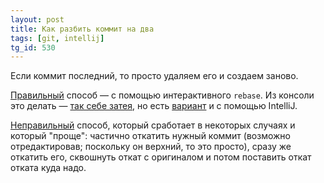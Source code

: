 ```yaml
---
layout: post
title: Как разбить коммит на два
tags: [git, intellij]
tg_id: 530
---
```

Если коммит последний, то просто удаляем его и создаем заново.

[Правильный](https://git-scm.com/book/en/v2/Git-Tools-Rewriting-History#_splitting_a_commit) способ — с помощью интерактивного `rebase`. Из консоли это делать — [так себе затея](/2020/06/05/git-crecord.html), но есть [вариант](https://stackoverflow.com/a/65063351/1003491) и с помощью IntelliJ.

[Неправильный](https://stackoverflow.com/a/72227046/1003491) способ, который сработает в некоторых случаях и который "проще": частично откатить нужный коммит (возможно отредактировав; поскольку он верхний, то это просто), сразу же откатить его, сквошнуть откат с оригиналом и потом поставить откат отката куда надо. 


